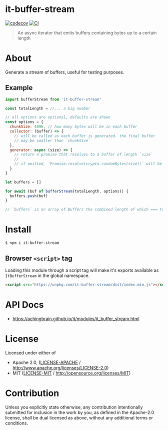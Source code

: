 # it-buffer-stream

[![codecov](https://img.shields.io/codecov/c/github/achingbrain/it.svg?style=flat-square)](https://codecov.io/gh/achingbrain/it)
[![CI](https://img.shields.io/github/actions/workflow/status/achingbrain/it/js-test-and-release.yml?branch=main\&style=flat-square)](https://github.com/achingbrain/it/actions/workflows/js-test-and-release.yml?query=branch%3Amain)

> An async iterator that emits buffers containing bytes up to a certain length

# About

Generate a stream of buffers, useful for testing purposes.

## Example

```javascript
import bufferStream from 'it-buffer-stream'

const totalLength = //... a big number

// all options are optional, defaults are shown
const options = {
  chunkSize: 4096, // how many bytes will be in each buffer
  collector: (buffer) => {
    // will be called as each buffer is generated. the final buffer
    // may be smaller than `chunkSize`
  },
  generator: async (size) => {
    // return a promise that resolves to a buffer of length `size`
    //
    // if omitted, `Promise.resolve(crypto.randomBytes(size))` will be used
  }
}

let buffers = []

for await (buf of bufferStream(totalLength, options)) {
  buffers.push(buf)
}

// `buffers` is an array of Buffers the combined length of which === totalLength
```

# Install

```console
$ npm i it-buffer-stream
```

## Browser `<script>` tag

Loading this module through a script tag will make it's exports available as `ItBufferStream` in the global namespace.

```html
<script src="https://unpkg.com/it-buffer-stream/dist/index.min.js"></script>
```

# API Docs

- <https://achingbrain.github.io/it/modules/it_buffer_stream.html>

# License

Licensed under either of

- Apache 2.0, ([LICENSE-APACHE](LICENSE-APACHE) / <http://www.apache.org/licenses/LICENSE-2.0>)
- MIT ([LICENSE-MIT](LICENSE-MIT) / <http://opensource.org/licenses/MIT>)

# Contribution

Unless you explicitly state otherwise, any contribution intentionally submitted for inclusion in the work by you, as defined in the Apache-2.0 license, shall be dual licensed as above, without any additional terms or conditions.
